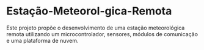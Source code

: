 # Estação-Meteorol-gica-Remota
Este projeto propõe o desenvolvimento de uma estação meteorológica remota utilizando um microcontrolador, sensores, módulos de comunicação e uma plataforma de nuvem.
